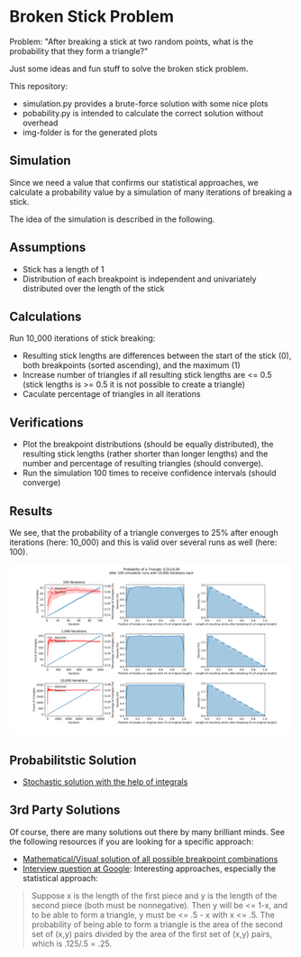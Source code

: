 # Broken Stick Problem
Problem: "After breaking a stick at two random points, what is the probability that they form a triangle?"

Just some ideas and fun stuff to solve the broken stick problem.

This repository:
* simulation.py provides a brute-force solution with some nice plots
* pobability.py is intended to calculate the correct solution without overhead
* img-folder is for the generated plots

## Simulation
Since we need a value that confirms our statistical approaches, we calculate a probability value by a simulation of many iterations of breaking a stick.

The idea of the simulation is described in the following.

## Assumptions
- Stick has a length of 1
- Distribution of each breakpoint is independent and univariately distributed over the length of the stick

## Calculations
Run 10_000 iterations of stick breaking:
- Resulting stick lengths are differences between the start of the stick (0), both breakpoints (sorted ascending), and the maximum (1)
- Increase number of triangles if all resulting stick lengths are <= 0.5 (stick lengths is >= 0.5 it is not possible to create a triangle)
- Caculate percentage of triangles in all iterations
  
## Verifications
- Plot the breakpoint distributions (should be equally distributed), the resulting stick lengths (rather shorter than longer lengths) and the number and percentage of resulting triangles (should converge).
- Run the simulation 100 times to receive confidence intervals (should converge)

## Results
We see, that the probability of a triangle converges to 25% after enough iterations (here: 10_000) and this is valid over several runs as well (here: 100).

![Multiple simulation runs converge to a probability for a triangle of 25%](./img/simulation_default.png)


## Probabilitstic Solution
* [Stochastic solution with the help of integrals](probability.ipynb)





## 3rd Party Solutions
Of course, there are many solutions out there by many brilliant minds. See the following resources if you are looking for a specific approach:
* [Mathematical/Visual solution of all possible breakpoint combinations](https://services.math.duke.edu/education/webfeatsII/gdrive/Team%20D/project/brokenstick.htm)
* [Interview question at Google](https://www.glassdoor.com/Interview/What-is-the-probability-of-breaking-a-stick-into-3-pieces-and-forming-a-triangle-QTN_12830.htm): Interesting approaches, especially the statistical approach:
> Suppose x is the length of the first piece and y is the length of the second piece (both must be nonnegative). Then y will be &lt;= 1-x, and to be able to form a triangle, y must be &lt;= .5 - x with x &lt;= .5. The probability of being able to form a triangle is the area of the second set of (x,y) pairs divided by the area of the first set of (x,y) pairs, which is .125/.5 = .25.